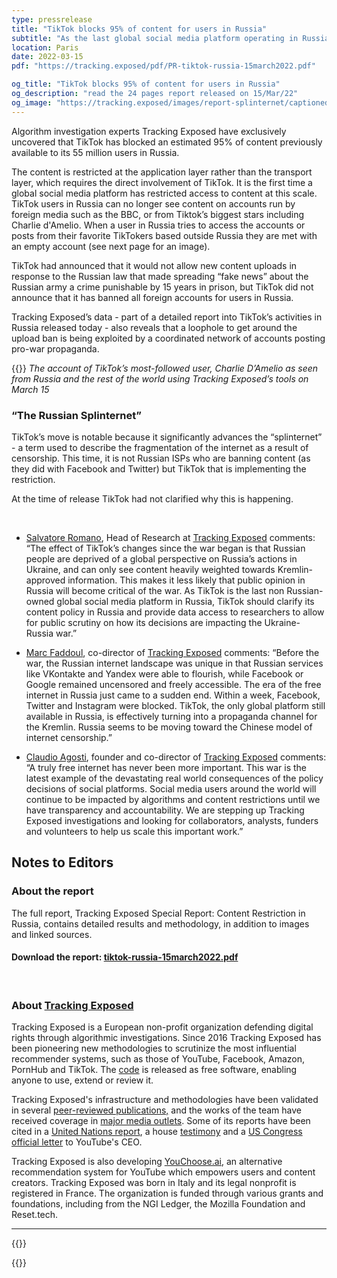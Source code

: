 ```yaml
---
type: pressrelease
title: "TikTok blocks 95% of content for users in Russia"
subtitle: "As the last global social media platform operating in Russia, these unprecedented and unannounced content restrictions affecting 55 million users ends the era of free internet in Russia at a pivotal point in the war in Ukraine, finds Tracking Exposed"
location: Paris
date: 2022-03-15
pdf: "https://tracking.exposed/pdf/PR-tiktok-russia-15march2022.pdf"

og_title: "TikTok blocks 95% of content for users in Russia"
og_description: "read the 24 pages report released on 15/Mar/22"
og_image: "https://tracking.exposed/images/report-splinternet/captioned-2x2.png"
---
```


Algorithm investigation experts Tracking Exposed have exclusively uncovered that TikTok has blocked an estimated 95% of content previously available to its 55 million users in Russia.

The content is restricted at the application layer rather than the transport layer, which requires the direct involvement of TikTok. It is the first time a global social media platform has restricted access to content at this scale.
TikTok users in Russia can no longer see content on accounts run by foreign media such as the BBC, or from Tiktok’s biggest stars including Charlie d'Amelio. When a user in Russia tries to access the accounts or posts from their favorite TikTokers based outside Russia they are met with an empty account (see next page for an image).

TikTok had announced that it would not allow new content uploads in response to the Russian law that made spreading “fake news” about the Russian army a crime punishable by 15 years in prison, but TikTok did not announce that it has banned all foreign accounts for users in Russia.

Tracking Exposed’s data - part of a detailed report into TikTok’s activities in Russia released today - also reveals that a loophole to get around the upload ban is being exploited by a coordinated network of accounts posting pro-war propaganda.


{{<PR-img href="/images/report-splinternet/charlie-cover.png">}}
_The account of TikTok’s most-followed user, Charlie D’Amelio as seen from Russia and the rest of the world using Tracking Exposed’s tools on March 15_

### “The Russian Splinternet”

TikTok’s move is notable because it significantly advances the “splinternet” - a term used to describe the fragmentation of the internet as a result of censorship. This time, it is not Russian ISPs who are banning content (as they did with Facebook and Twitter) but TikTok that is implementing the restriction.

At the time of release TikTok had not clarified why this is happening.

<br>

* [Salvatore Romano](https://twitter.com/dataerror202/), Head of Research at [Tracking Exposed](https://twitter.com/trackingexposed) comments:
“The effect of TikTok’s changes since the war began is that Russian people are deprived of a global perspective on Russia’s actions in Ukraine, and can only see content heavily weighted towards Kremlin-approved information. This makes it less likely that public opinion in Russia will become critical of the war.
As TikTok is the last non Russian-owned global social media platform in Russia, TikTok should clarify its content policy in Russia and provide data access to researchers to allow for public scrutiny on how its decisions are impacting the Ukraine-Russia war.”

* [Marc Faddoul](https://twitter.com/MarcFaddoul), co-director of [Tracking Exposed](https://twitter.com/trackingexposed) comments:
“Before the war, the Russian internet landscape was unique in that Russian services like VKontakte and Yandex were able to flourish, while Facebook or Google remained uncensored and freely accessible.
The era of the free internet in Russia just came to a sudden end. Within a week, Facebook, Twitter and Instagram were blocked. TikTok, the only global platform still available in Russia, is effectively turning into a propaganda channel for the Kremlin. Russia seems to be moving toward the Chinese model of internet censorship.”

* [Claudio Agosti](https://twitter.com/_vecna), founder and co-director of [Tracking Exposed](https://twitter.com/trackingexposed) comments:
“A truly free internet has never been more important. This war is the latest example of the devastating real world consequences of the policy decisions of social platforms. Social media users around the world will continue to be impacted by algorithms and content restrictions until we have transparency and accountability. We are stepping up Tracking Exposed investigations and looking for collaborators, analysts, funders and volunteers to help us scale this important work.”



## Notes to Editors

### About the report

The full report, Tracking Exposed Special Report: Content Restriction in Russia, contains detailed results and methodology, in addition to images and linked sources.

#### Download the report: [tiktok-russia-15march2022.pdf](/pdf/tiktok-russia-15march2022.pdf)

<br>

### About [Tracking Exposed](https://tracking.exposed/)

Tracking Exposed is a European non-profit organization defending digital rights through algorithmic investigations.
Since 2016 Tracking Exposed has been pioneering new methodologies to scrutinize the most influential recommender systems, such as those of YouTube, Facebook, Amazon, PornHub and TikTok. The [code](https://github.com/tracking-exposed) is released as free software, enabling anyone to use, extend or review it.

Tracking Exposed's infrastructure and methodologies have been validated in several [peer-reviewed publications,](https://tracking.exposed/publications/) and the works of the team have received coverage in [major media outlets](http://www.marcfaddoul.com/#in-the-news). Some of its reports have been cited in a [United Nations report](https://undocs.org/pdf?symbol=en/A/73/348), a house [testimony](https://www.ischool.berkeley.edu/news/2020/hany-farid-how-disinformation-dividing-nation) and a [US Congress official letter](https://malinowski.house.gov/sites/malinowski.house.gov/files/Letter%20to%20YouTube%20--%20Malinowski_Eshoo_final_0.pdf) to YouTube's CEO.

Tracking Exposed is also developing [YouChoose.ai](https://youchoose.ai/), an alternative recommendation system for YouTube which empowers users and content creators. Tracking Exposed was born in Italy and its legal nonprofit is registered in France. The organization is funded through various grants and foundations, including from the NGI Ledger, the Mozilla Foundation and Reset.tech.

---


{{<subscribe-newsletter reason="press--list">}}


{{<contacts>}}
